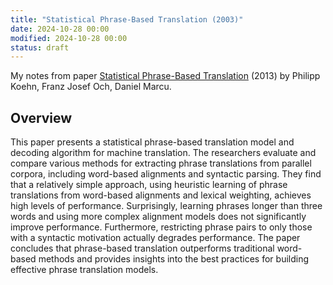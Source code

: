 ```yaml
---
title: "Statistical Phrase-Based Translation (2003)"
date: 2024-10-28 00:00
modified: 2024-10-28 00:00
status: draft
---
```


My notes from paper [Statistical Phrase-Based Translation](https://aclanthology.org/N03-1017.pdf) (2013) by Philipp Koehn, Franz Josef Och, Daniel Marcu.

## Overview

This paper presents a statistical phrase-based translation model and decoding algorithm for machine translation. The researchers evaluate and compare various methods for extracting phrase translations from parallel corpora, including word-based alignments and syntactic parsing. They find that a relatively simple approach, using heuristic learning of phrase translations from word-based alignments and lexical weighting, achieves high levels of performance. Surprisingly, learning phrases longer than three words and using more complex alignment models does not significantly improve performance. Furthermore, restricting phrase pairs to only those with a syntactic motivation actually degrades performance. The paper concludes that phrase-based translation outperforms traditional word-based methods and provides insights into the best practices for building effective phrase translation models.
